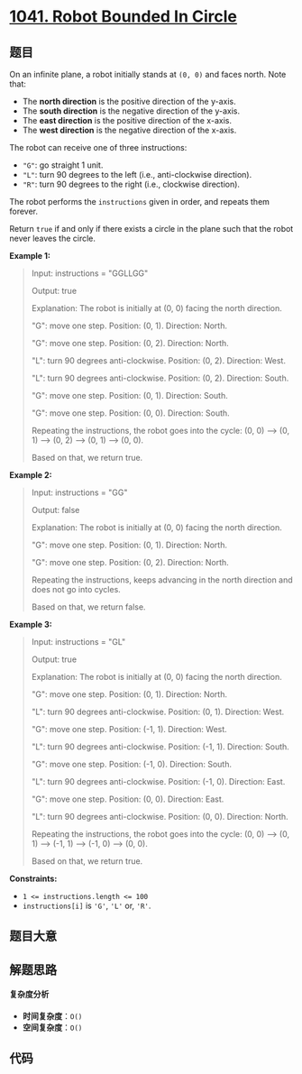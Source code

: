 # [1041. Robot Bounded In Circle](https://leetcode.com/problems/robot-bounded-in-circle/)

## 题目

On an infinite plane, a robot initially stands at `(0, 0)` and faces north.
Note that:

- The **north direction** is the positive direction of the y-axis.
- The **south direction** is the negative direction of the y-axis.
- The **east direction** is the positive direction of the x-axis.
- The **west direction** is the negative direction of the x-axis.

The robot can receive one of three instructions:

- `"G"`: go straight 1 unit.
- `"L"`: turn 90 degrees to the left (i.e., anti-clockwise direction).
- `"R"`: turn 90 degrees to the right (i.e., clockwise direction).

The robot performs the `instructions` given in order, and repeats them
forever.

Return `true` if and only if there exists a circle in the plane such that the
robot never leaves the circle.

**Example 1:**

> Input: instructions = "GGLLGG"
>
> Output: true
>
> Explanation: The robot is initially at (0, 0) facing the north direction.
>
> "G": move one step. Position: (0, 1). Direction: North.
>
> "G": move one step. Position: (0, 2). Direction: North.
>
> "L": turn 90 degrees anti-clockwise. Position: (0, 2). Direction: West.
>
> "L": turn 90 degrees anti-clockwise. Position: (0, 2). Direction: South.
>
> "G": move one step. Position: (0, 1). Direction: South.
>
> "G": move one step. Position: (0, 0). Direction: South.
>
> Repeating the instructions, the robot goes into the cycle: (0, 0) --> (0, 1) --> (0, 2) --> (0, 1) --> (0, 0).
>
> Based on that, we return true.

**Example 2:**

> Input: instructions = "GG"
>
> Output: false
>
> Explanation: The robot is initially at (0, 0) facing the north direction.
>
> "G": move one step. Position: (0, 1). Direction: North.
>
> "G": move one step. Position: (0, 2). Direction: North.
>
> Repeating the instructions, keeps advancing in the north direction and does not go into cycles.
>
> Based on that, we return false.

**Example 3:**

> Input: instructions = "GL"
>
> Output: true
>
> Explanation: The robot is initially at (0, 0) facing the north direction.
>
> "G": move one step. Position: (0, 1). Direction: North.
>
> "L": turn 90 degrees anti-clockwise. Position: (0, 1). Direction: West.
>
> "G": move one step. Position: (-1, 1). Direction: West.
>
> "L": turn 90 degrees anti-clockwise. Position: (-1, 1). Direction: South.
>
> "G": move one step. Position: (-1, 0). Direction: South.
>
> "L": turn 90 degrees anti-clockwise. Position: (-1, 0). Direction: East.
>
> "G": move one step. Position: (0, 0). Direction: East.
>
> "L": turn 90 degrees anti-clockwise. Position: (0, 0). Direction: North.
>
> Repeating the instructions, the robot goes into the cycle: (0, 0) --> (0, 1) --> (-1, 1) --> (-1, 0) --> (0, 0).
>
> Based on that, we return true.

**Constraints:**

- `1 <= instructions.length <= 100`
- `instructions[i]` is `'G'`, `'L'` or, `'R'`.

## 题目大意

## 解题思路

#### 复杂度分析

- **时间复杂度**：`O()`
- **空间复杂度**：`O()`

## 代码

```javascript

```
